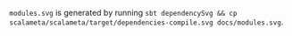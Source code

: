 `modules.svg` is generated by running `sbt dependencySvg && cp scalameta/scalameta/target/dependencies-compile.svg docs/modules.svg`.